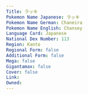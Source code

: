 ```yaml
---
﻿Title: ラッキ
Pokemon Name Japanese: ラッキ
Pokemon Name German: Chaneira
Pokemon Name English: Chansey
Language Card: Japanese
National Dex Number: 113
Region: Kanto
Regional Form: false
Additional Form: false
Mega: false
Gigantamax: false
Cover: false
Link: 
Owned: 
---
```


